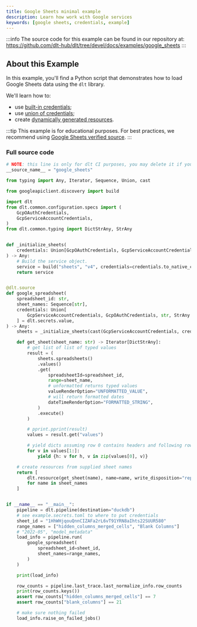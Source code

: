```yaml
---
title: Google Sheets minimal example
description: Learn how work with Google services
keywords: [google sheets, credentials, example]
---
```

:::info
The source code for this example can be found in our repository at: 
https://github.com/dlt-hub/dlt/tree/devel/docs/examples/google_sheets
:::
## About this Example
In this example, you'll find a Python script that demonstrates how to load Google Sheets data using the `dlt` library.

We'll learn how to:
- use [built-in credentials](../general-usage/credentials/complex_types#gcp-credentials);
- use [union of credentials](../general-usage/credentials/complex_types#working-with-alternatives-of-credentials-union-types);
- create [dynamically generated resources](../general-usage/source#create-resources-dynamically).

:::tip
This example is for educational purposes. For best practices, we recommend using [Google Sheets verified source](../dlt-ecosystem/verified-sources/google_sheets.md).
:::
### Full source code
```py
# NOTE: this line is only for dlt CI purposes, you may delete it if you are using this example
__source_name__ = "google_sheets"

from typing import Any, Iterator, Sequence, Union, cast

from googleapiclient.discovery import build

import dlt
from dlt.common.configuration.specs import (
    GcpOAuthCredentials,
    GcpServiceAccountCredentials,
)
from dlt.common.typing import DictStrAny, StrAny


def _initialize_sheets(
    credentials: Union[GcpOAuthCredentials, GcpServiceAccountCredentials]
) -> Any:
    # Build the service object.
    service = build("sheets", "v4", credentials=credentials.to_native_credentials())
    return service


@dlt.source
def google_spreadsheet(
    spreadsheet_id: str,
    sheet_names: Sequence[str],
    credentials: Union[
        GcpServiceAccountCredentials, GcpOAuthCredentials, str, StrAny
    ] = dlt.secrets.value,
) -> Any:
    sheets = _initialize_sheets(cast(GcpServiceAccountCredentials, credentials))

    def get_sheet(sheet_name: str) -> Iterator[DictStrAny]:
        # get list of list of typed values
        result = (
            sheets.spreadsheets()
            .values()
            .get(
                spreadsheetId=spreadsheet_id,
                range=sheet_name,
                # unformatted returns typed values
                valueRenderOption="UNFORMATTED_VALUE",
                # will return formatted dates
                dateTimeRenderOption="FORMATTED_STRING",
            )
            .execute()
        )

        # pprint.pprint(result)
        values = result.get("values")

        # yield dicts assuming row 0 contains headers and following rows values and all rows have identical length
        for v in values[1:]:
            yield {h: v for h, v in zip(values[0], v)}

    # create resources from supplied sheet names
    return [
        dlt.resource(get_sheet(name), name=name, write_disposition="replace")
        for name in sheet_names
    ]


if __name__ == "__main__":
    pipeline = dlt.pipeline(destination="duckdb")
    # see example.secrets.toml to where to put credentials
    sheet_id = "1HhWHjqouQnnCIZAFa2rL6vT91YRN8aIhts22SUUR580"
    range_names = ["hidden_columns_merged_cells", "Blank Columns"]
    # "2022-05", "model_metadata"
    load_info = pipeline.run(
        google_spreadsheet(
            spreadsheet_id=sheet_id,
            sheet_names=range_names,
        )
    )

    print(load_info)

    row_counts = pipeline.last_trace.last_normalize_info.row_counts
    print(row_counts.keys())
    assert row_counts["hidden_columns_merged_cells"] == 7
    assert row_counts["blank_columns"] == 21

    # make sure nothing failed
    load_info.raise_on_failed_jobs()
```